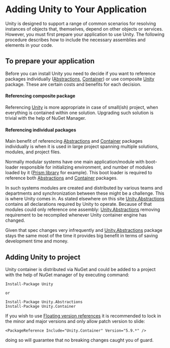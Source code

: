 # Adding Unity to Your Application
Unity is designed to support a range of common scenarios for resolving instances of objects that, themselves, depend on other objects or services. However, you must first prepare your application to use Unity. The following procedure describes how to include the necessary assemblies and elements in your code.
## To prepare your application
Before you can install Unity you need to decide if you want to reference packages individually ([Abstractions](https://www.nuget.org/packages/Unity.Abstractions/), [Container](https://www.nuget.org/packages/Unity.Container/)) or use composite [Unity]([Unity](https://www.nuget.org/packages/Unity/)) package. These are certain costs and benefits for each decision.

#### Referencing composite package
 Referencing [Unity]([Unity](https://www.nuget.org/packages/Unity/)) is more appropriate in case of small(ish) project, when everything is contained within one solution. Upgrading such solution is trivial with the help of NuGet Manager.

#### Referencing individual packages
Main benefit of referencing [Abstractions](https://www.nuget.org/packages/Unity.Abstractions/) and [Container](https://www.nuget.org/packages/Unity.Container/) packages individually is when it is used in large project spanning multiple solutions, modules, and project files. 

Normally modular systems have one main application/module with boot-loader responsible for initializing environment, and number of modules loaded by it ([Prism library](https://prismlibrary.github.io/) for example). This boot loader is required to reference both [Abstractions](https://www.nuget.org/packages/Unity.Abstractions/) and [Container](https://www.nuget.org/packages/Unity.Container/) packages.

In such systems modules are created and distributed by various teams and departments and synchronization between these might be a challenge. This is where Unity comes in. 
As stated elsewhere on this site [Unity.Abstractions](https://www.nuget.org/packages/Unity.Abstractions/) contains all declarations required by Unity to operate. Because of that modules could only reference one assembly: [Unity.Abstractions](https://www.nuget.org/packages/Unity.Abstractions/) removing requirement to be recompiled whenever Unity container engine has changed. 

Given that spec changes very infrequently and [Unity.Abstractions](https://www.nuget.org/packages/Unity.Abstractions/) package stays the same most of the time it provides big benefit in terms of saving development time and money.

## Adding Unity to project
Unity container is distributed via NuGet and could be added to a project with the help of NuGet manager of by executing command:
```
Install-Package Unity

or

Install-Package Unity.Abstractions
Install-Package Unity.Container
```

If you wish to use [Floating version references](https://docs.microsoft.com/en-us/nuget/consume-packages/package-references-in-project-files#floating-versions) it is recommended to lock in the minor and major versions and only allow patch version to slide:

```
<PackageReference Include="Unity.Container" Version="5.9.*" />
```
doing so will guarantee that no breaking changes caught you of guard.



